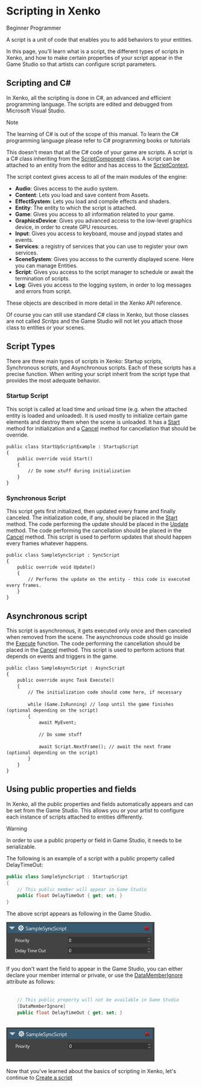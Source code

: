 # Scripting in Xenko

<span class="label label-doc-level">Beginner</span>
<span class="label label-doc-audience">Programmer</span>

A script is a unit of code that enables you to add behaviors to your entities. 

In this page, you’ll learn what is a script, the different types of scripts in Xenko, 
and how to make certain properties of your script appear in the Game Studio so that artists can configure script parameters.

## Scripting and C#

In Xenko, all the scripting is done in C#, an advanced and efficient programming language.
The scripts are edited and debugged from Microsoft Visual Studio.

> [!NOTE]
> The learning of C# is out of the scope of this manual.
> To learn the C# programming language please refer to C# programming books or tutorials

This doesn't mean that all the C# code of your game are scripts.
A script is a C# class inheriting from the [ScriptComponent](xref:"SiliconStudio.Xenko.Engine.ScriptComponent") class.
A script can be attached to an entity from the editor and has access to the [ScriptContext](xref:SiliconStudio.Xenko.Engine.IScriptContext").

The script context gives access to all of the main modules of the engine:
* **Audio**: Gives access to the audio system.
* **Content**: Lets you load and save content from Assets.
* **EffectSystem**: Lets you load and compile effects and shaders.
* **Entity**: The entity to which the script is attached.
* **Game**: Gives you access to all information related to your game.
* **GraphicsDevice**: Gives you advanced access to the low-level graphics device, in order to create GPU resources.
* **Input**: Gives you access to keyboard, mouse and joypad states and events.
* **Services**: a registry of services that you can use to register your own services.
* **SceneSystem**: Gives you access to the currently displayed scene. Here you can manage Entities.
* **Script**: Gives you access to the script manager to schedule or await the termination of scripts.
* **Log**: Gives you access to the logging system, in order to log messages and errors from script.

These objects are described in more detail in the Xenko API reference.

Of course you can still use standard C# class in Xenko, but those classes are not called *Scritps*
and the Game Studio will not let you attach those class to entities or your scenes.

## Script Types

There are three main types of scripts in Xenko: Startup scripts, Synchronous scripts, and Asynchronous scripts. 
Each of these scripts has a precise function. 
When writing your script inherit from the script type that provides the most adequate behavior.

### Startup Script

This script is called at load time and unload time (e.g. when the attached entity is loaded and unloaded). 
It is used mostly to initialize certain game elements and destroy them when the scene is unloaded. 
It has a [Start](xref:"SiliconStudio.Xenko.Engine.StartupSctipt.Start") method for initialization and
a [Cancel](xref:"SiliconStudio.Xenko.Engine.ScriptComponent.Cancel") method for cancellation that should be override.

```
public class StartUpScriptExample : StartupScript
{
	public override void Start()
	{
		// Do some stuff during initialization
	}
}
```

### Synchronous Script

This script gets first initialized, then updated every frame and finally canceled.
The initialization code, if any, should be placed in the [Start](xref:"SiliconStudio.Xenko.Engine.StartupScript.Start") method.
The code performing the update should be placed in the [Update](xref:"SiliconStudio.Xenko.Engine.SyncScript.Update") method.
The code performing the cancellation should be placed in the [Cancel](xref:"SiliconStudio.Xenko.Engine.ScriptComponent.Cancel") method.
This script is used to perform updates that should happen every frames whatever happens.

```
public class SampleSyncScript : SyncScript
{        
	public override void Update()
	{
		// Performs the update on the entity - this code is executed every frames.
	}
}
```

## Asynchronous script

This script is asynchronous, it gets executed only once and then canceled when removed from the scene.
The asynchronous code should go inside the [Execute](xref:"SiliconStudio.Xenko.Engine.AsyncScript.Execute") function.
The code performing the cancellation should be placed in the [Cancel](xref:"SiliconStudio.Xenko.Engine.ScriptComponent.Cancel") method.
This script is used to perform actions that depends on events and triggers in the game.

```
public class SampleAsyncScript : AsyncScript
{        
	public override async Task Execute() 
	{
		// The initialization code should come here, if necessary
		
		while (Game.IsRunning) // loop until the game finishes (optional depending on the script)
		{
			await MyEvent;

			// Do some stuff
			
			await Script.NextFrame(); // await the next frame (optional depending on the script)
		}
	}
}
```

## Using public properties and fields

In Xenko, all the public properties and fields automatically appears and can be set from the Game Studio.
This allows you or your artist to configure each instance of scripts attached to entities differently.

> [!WARNING] 
> In order to use a public property or field in Game Studio, it needs to be serializable. 

The following is an example of a script with a public property called DelayTimeOut:

```cs
public class SampleSyncScript : StartupScript
{
	// This public member will appear in Game Studio
	public float DelayTimeOut { get; set; }
}
```

The above script appears as following in the Game Studio.

![Public property appears in the Property grid](media/scripting-in-xenko-change-value-public-property.png)

If you don't want the field to appear in the Game Studio, you can either declare your member internal or private, or 
use the [DataMemberIgnore](xref:"SiliconStudio.Core.DataMemberIgnoreAttribute") attribute as follows:

```cs

	// This public property will not be available in Game Studio
	[DataMemberIgnore]
	public float DelayTimeOut { get; set; }
	
```

![Public property has been hidden with ```[DataMemberIgnore]```](media/scripting-in-xenko-public-property-with-datamemberignore.png)
   
Now that you've learned about the basics of scripting in Xenko, let's continue to [Create a script](create-a-script.md)
 